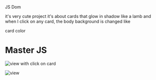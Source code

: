 JS Dom 

it's very cute project it's about cards that glow in shadow like a lamb and when I click on any card, the body background is changed like

card color 

# Master JS 

![view with click on card](https://github.com/user-attachments/assets/72e8520b-8a78-4275-be04-a24d306f16b8)

![view](https://github.com/user-attachments/assets/9d9f325a-5542-4c3f-b521-e0f844020ad1)



